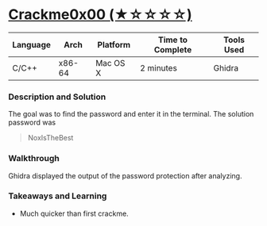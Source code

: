 # [Crackme0x00 (★☆☆☆☆)](https://crackmes.one/crackme/653d87bb0f4238b24302b0cc)



| Language | Arch   | Platform | Time to Complete  | Tools Used |
| -------- | ------ | -------- | ----------------- | ---------- |
| C/C++    | x86-64 | Mac OS X | 2 minutes | Ghidra     |


### Description and Solution

The goal was to find the password and enter it in the terminal. The solution password was

> NoxIsTheBest

### Walkthrough

Ghidra displayed the output of the password protection after analyzing.

### Takeaways and Learning

- Much quicker than first crackme.
